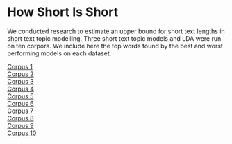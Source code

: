 # How Short Is Short

We conducted research to estimate an upper bound for short text lengths in short text topic modelling. Three short text topic models and LDA were run on ten corpora. We include here the top words found by the best and worst performing models on each dataset.

[Corpus 1](www.google.com) <br/>
[Corpus 2](www.google.com) <br/>
[Corpus 3](www.google.com) <br/>
[Corpus 4](www.google.com) <br/>
[Corpus 5](www.google.com) <br/>
[Corpus 6](www.google.com) <br/>
[Corpus 7](www.google.com) <br/>
[Corpus 8](www.google.com) <br/>
[Corpus 9](www.google.com) <br/>
[Corpus 10](www.google.com) <br/>

